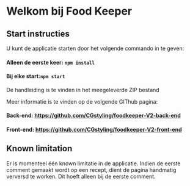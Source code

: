 # Welkom bij Food Keeper


## Start instructies
U kunt de applicatie starten door het volgende commando in te geven: 

#### Alleen de eerste keer: `npm install`
#### Bij elke start:`npm start`

De handleiding is te vinden in het meegeleverde ZIP bestand

Meer informatie is te vinden op de volgende GIThub pagina:
#### Back-end: https://github.com/CGstyling/foodkeeper-V2-back-end 
#### Front-end: https://github.com/CGstyling/foodkeeper-V2-front-end

## Known limitation 
Er is momenteel één known limitatie in de applicatie. Indien de eerste comment gemaakt wordt op een recept, dient de 
pagina handmatig verversd te worken. Dit hoeft alleen bij de eerste comment.